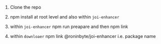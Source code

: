 1. Clone the repo

2. npm install at root level and also within `joi-enhancer`

3. within `joi-enhancer` npm run preapare and then npm link

4. within `downloaer` npm link @roninbyte/joi-enhancer i.e. package name